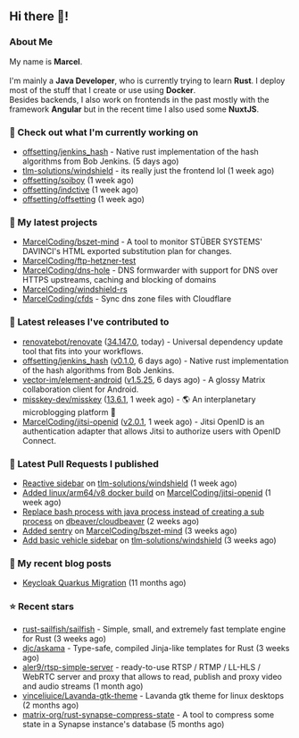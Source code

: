 ## Hi there 👋!




### About Me

My name is **Marcel**.
<br><br>
I'm mainly a **Java Developer**, who is currently trying to learn **Rust**. I deploy most of the stuff that I create or use using **Docker**.
<br>
Besides backends, I also work on frontends in the past mostly with the framework **Angular** but in the recent time I also used some **NuxtJS**. 



### 👷 Check out what I'm currently working on

- [offsetting/jenkins_hash](https://github.com/offsetting/jenkins_hash) - Native rust implementation of the hash algorithms from Bob Jenkins. (5 days ago)
- [tlm-solutions/windshield](https://github.com/tlm-solutions/windshield) - its really just the frontend lol (1 week ago)
- [offsetting/soiboy](https://github.com/offsetting/soiboy) (1 week ago)
- [offsetting/indctive](https://github.com/offsetting/indctive) (1 week ago)
- [offsetting/offsetting](https://github.com/offsetting/offsetting) (1 week ago)

### 🌱 My latest projects

- [MarcelCoding/bszet-mind](https://github.com/MarcelCoding/bszet-mind) - A tool to monitor STÜBER SYSTEMS&#39; DAVINCI&#39;s HTML exported substitution plan for changes.
- [MarcelCoding/ftp-hetzner-test](https://github.com/MarcelCoding/ftp-hetzner-test)
- [MarcelCoding/dns-hole](https://github.com/MarcelCoding/dns-hole) - DNS formwarder with support for DNS over HTTPS upstreams, caching and blocking of domains
- [MarcelCoding/windshield-rs](https://github.com/MarcelCoding/windshield-rs)
- [MarcelCoding/cfds](https://github.com/MarcelCoding/cfds) - Sync dns zone files with Cloudflare

### 🔭 Latest releases I've contributed to

- [renovatebot/renovate](https://github.com/renovatebot/renovate) ([34.147.0](https://github.com/renovatebot/renovate/releases/tag/34.147.0), today) - Universal dependency update tool that fits into your workflows.
- [offsetting/jenkins_hash](https://github.com/offsetting/jenkins_hash) ([v0.1.0](https://github.com/offsetting/jenkins_hash/releases/tag/v0.1.0), 6 days ago) - Native rust implementation of the hash algorithms from Bob Jenkins.
- [vector-im/element-android](https://github.com/vector-im/element-android) ([v1.5.25](https://github.com/vector-im/element-android/releases/tag/v1.5.25), 6 days ago) - A glossy Matrix collaboration client for Android.
- [misskey-dev/misskey](https://github.com/misskey-dev/misskey) ([13.6.1](https://github.com/misskey-dev/misskey/releases/tag/13.6.1), 1 week ago) - 🌎 An interplanetary microblogging platform 🚀
- [MarcelCoding/jitsi-openid](https://github.com/MarcelCoding/jitsi-openid) ([v2.0.1](https://github.com/MarcelCoding/jitsi-openid/releases/tag/v2.0.1), 1 week ago) - Jitsi OpenID is an authentication adapter that allows Jitsi to authorize users with OpenID Connect.

### 🔨 Latest Pull Requests I published

- [Reactive sidebar](https://github.com/tlm-solutions/windshield/pull/25) on [tlm-solutions/windshield](https://github.com/tlm-solutions/windshield) (1 week ago)
- [Added linux/arm64/v8 docker build](https://github.com/MarcelCoding/jitsi-openid/pull/183) on [MarcelCoding/jitsi-openid](https://github.com/MarcelCoding/jitsi-openid) (1 week ago)
- [Replace bash process with java process instead of creating a sub process](https://github.com/dbeaver/cloudbeaver/pull/1452) on [dbeaver/cloudbeaver](https://github.com/dbeaver/cloudbeaver) (2 weeks ago)
- [Added sentry](https://github.com/MarcelCoding/bszet-mind/pull/12) on [MarcelCoding/bszet-mind](https://github.com/MarcelCoding/bszet-mind) (3 weeks ago)
- [Add basic vehicle sidebar](https://github.com/tlm-solutions/windshield/pull/23) on [tlm-solutions/windshield](https://github.com/tlm-solutions/windshield) (3 weeks ago)

### 📜 My recent blog posts

- [Keycloak Quarkus Migration](https://m4rc3l.de/blog/keycloak-quarkus-migration) (11 months ago)

### ⭐ Recent stars

- [rust-sailfish/sailfish](https://github.com/rust-sailfish/sailfish) - Simple, small, and extremely fast template engine for Rust (3 weeks ago)
- [djc/askama](https://github.com/djc/askama) - Type-safe, compiled Jinja-like templates for Rust (3 weeks ago)
- [aler9/rtsp-simple-server](https://github.com/aler9/rtsp-simple-server) - ready-to-use RTSP / RTMP / LL-HLS / WebRTC server and proxy that allows to read, publish and proxy video and audio streams (1 month ago)
- [vinceliuice/Lavanda-gtk-theme](https://github.com/vinceliuice/Lavanda-gtk-theme) - Lavanda gtk theme for linux desktops (2 months ago)
- [matrix-org/rust-synapse-compress-state](https://github.com/matrix-org/rust-synapse-compress-state) - A tool to compress some state in a Synapse instance&#39;s database (5 months ago)

